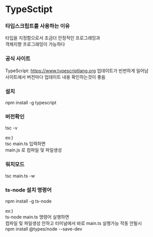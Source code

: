 # TypeSctipt

### 타입스크립트를 사용하는 이유
타입을 지정함으로서 조금더 안정적인 프로그래밍과<br />
객체지향 프로그래밍이 가능하다

### 공식 사이트
TypeScript: https://www.typescriptlang.org
업데이트가 빈번하게 일어남<br />
사이트에서 버전마다 업데이트 내용 확인하는것이 좋음

### 설치
npm install -g typescript

### 버전확인
tsc -v

ex:)<br />
tsc main.ts 입력하면<br />
main.js 로 컴파일 및 파일생성

### 워치모드
tsc main.ts -w

### ts-node 설치 명령어
npm install -g ts-node

ex:)<br />
ts-node main.ts 명령어 실행하면<br />
컴파일 및 파일생성 안하고 터미널에서 바로 main.ts 실행가능
작동 안될시<br />
npm install @types/node --save-dev

